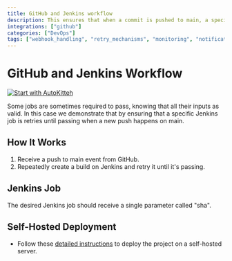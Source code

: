 ```yaml
---
title: GitHub and Jenkins workflow
description: This ensures that when a commit is pushed to main, a specific Jenkins build is completed.
integrations: ["github"]
categories: ["DevOps"]
tags: ["webhook_handling", "retry_mechanisms", "monitoring", "notifications"]
---
```


# GitHub and Jenkins Workflow

[![Start with AutoKitteh](https://autokitteh.com/assets/autokitteh-badge.svg)](https://app.autokitteh.cloud/template?name=jenkins_release)

Some jobs are sometimes required to pass, knowing that all their inputs as valid. In this case we demonstrate that by ensuring that a specific Jenkins job is retries until passing when a new push happens on main.

## How It Works

1. Receive a push to main event from GitHub.
2. Repeatedly create a build on Jenkins and retry it until it's passing.

## Jenkins Job

The desired Jenkins job should receive a single parameter called "sha".

## Self-Hosted Deployment

- Follow these [detailed instructions](https://docs.autokitteh.com/get_started/deployment) to deploy the project on a self-hosted server.
